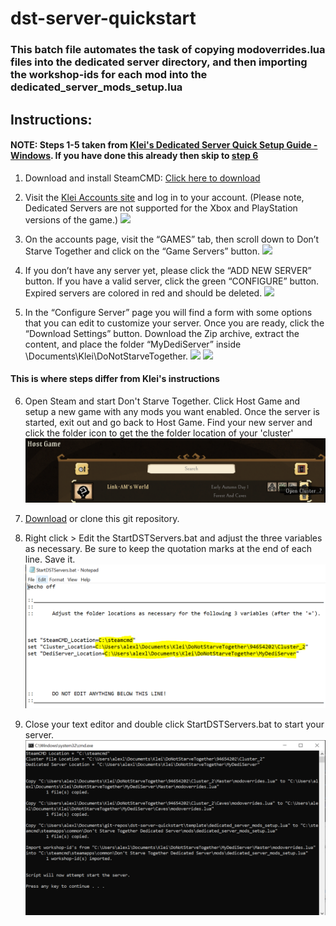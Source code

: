 # dst-server-quickstart

### This batch file automates the task of copying modoverrides.lua files into the dedicated server directory, and then importing the workshop-ids for each mod into the dedicated_server_mods_setup.lua

## Instructions:
#### NOTE: Steps 1-5 taken from [Klei's Dedicated Server Quick Setup Guide - Windows](https://forums.kleientertainment.com/forums/topic/64212-dedicated-server-quick-setup-guide-windows/). If you have done this already then skip to [step 6](#this-is-where-steps-differ-from-klei's-instructions)

1. Download and install SteamCMD: [Click here to download](https://developer.valvesoftware.com/wiki/SteamCMD) 


2. Visit the [Klei Accounts site](https://accounts.klei.com/login) and log in to your account. (Please note, Dedicated Servers are not supported for the Xbox and PlayStation versions of the game.) 
![](https://cdn.forums.klei.com/monthly_2021_05/2_login_ku.png.880a5609e4bd8d55d66f227a893465a5.png)


3. On the accounts page, visit the “GAMES” tab, then scroll down to Don’t Starve Together and click on the “Game Servers” button. 
![](https://cdn.forums.klei.com/monthly_2021_05/3_gameservers.png.041c3e36c550874cbb6e45f80bb6a3d3.png)


4. If you don’t have any server yet, please click the “ADD NEW SERVER” button. If you have a valid server, click the green “CONFIGURE” button. Expired servers are colored in red and should be deleted. 
![](https://cdn.forums.klei.com/monthly_2019_09/add_new_server.jpg.6f5da1d4b49158ee001c90dce017d6d9.jpg)


5. In the “Configure Server” page you will find a form with some options that you can edit to customize your server. Once you are ready, click the “Download Settings” button. Download the Zip archive, extract the content, and place the folder “MyDediServer” inside \\Documents\Klei\DoNotStarveTogether\. 
![](https://cdn.forums.klei.com/monthly_2019_09/configure_server.jpg.bf9cc3c0e1eff75340d2f5191353dee2.jpg)
![](https://cdn.forums.klei.com/monthly_2019_09/mydediserver.png.8eebe8f3dea4d9b681f79f51f9a979ae.png)

#### This is where steps differ from Klei's instructions
6. Open Steam and start Don't Starve Together.  Click Host Game and setup a new game with any mods you want enabled.  Once the server is started, exit out and go back to Host Game.  Find your new server and click the folder icon to get the the folder location of your 'cluster'
![Open Steam and go to Host Game](https://github.com/Link-AM/dst-server-quickstart/blob/main/img/hostgame.PNG)


7. [Download](https://github.com/Link-AM/dst-server-quickstart/archive/refs/heads/main.zip) or clone this git repository.


8. Right click > Edit the StartDSTServers.bat and adjust the three variables as necessary.  Be sure to keep the quotation marks at the end of each line.  Save it.  
![Yes thats my Steam ID. Add me!](https://github.com/Link-AM/dst-server-quickstart/blob/main/img/locations.PNG)


8. Close your text editor and double click StartDSTServers.bat to start your server.
![Thats it!](https://github.com/Link-AM/dst-server-quickstart/blob/main/img/script.PNG)
